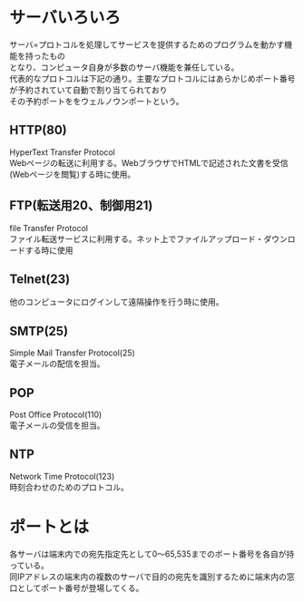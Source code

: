 <h1>サーバいろいろ</h1>
サーバ=プロトコルを処理してサービスを提供するためのプログラムを動かす機能を持ったもの<br>
となり、コンピュータ自身が多数のサーバ機能を兼任している。<br>
代表的なプロトコルは下記の通り。主要なプロトコルにはあらかじめポート番号が予約されていて自動で割り当てられており<br>
その予約ポートををウェルノウンポートという。
<h2>HTTP(80)</h2>
HyperText Transfer Protocol<br>
Webページの転送に利用する。WebブラウザでHTMLで記述された文書を受信(Webページを閲覧)する時に使用。
<h2>FTP(転送用20、制御用21)</h2>
file Transfer Protocol<br>
ファイル転送サービスに利用する。ネット上でファイルアップロード・ダウンロードする時に使用
<h2>Telnet(23)</h2>
他のコンピュータにログインして遠隔操作を行う時に使用。
<h2>SMTP(25)</h2>
Simple Mail Transfer Protocol(25)<br>
電子メールの配信を担当。
<h2>POP</h2>
Post Office Protocol(110)<br>
電子メールの受信を担当。
<h2>NTP</h2>
Network Time Protocol(123)<br>
時刻合わせのためのプロトコル。
<h1>ポートとは</h1>
各サーバは端末内での宛先指定先として0～65,535までのポート番号を各自が持っている。<br>
同IPアドレスの端末内の複数のサーバで目的の宛先を識別するために端末内の窓口としてポート番号が登場してくる。
